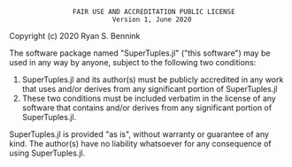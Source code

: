                     FAIR USE AND ACCREDITATION PUBLIC LICENSE
                              Version 1, June 2020

Copyright (c) 2020 Ryan S. Bennink

The software package named "SuperTuples.jl" ("this software") may be used in any way by anyone, subject to the following two conditions:

1. SuperTuples.jl and its author(s) must be publicly accredited in any work that uses and/or derives from any significant portion of SuperTuples.jl
2. These two conditions must be included verbatim in the license of any software that contains and/or derives from any significant portion of SuperTuples.jl.

SuperTuples.jl is provided "as is", without warranty or guarantee of any kind.  The author(s) have no liability whatsoever for any consequence of using SuperTuples.jl.
